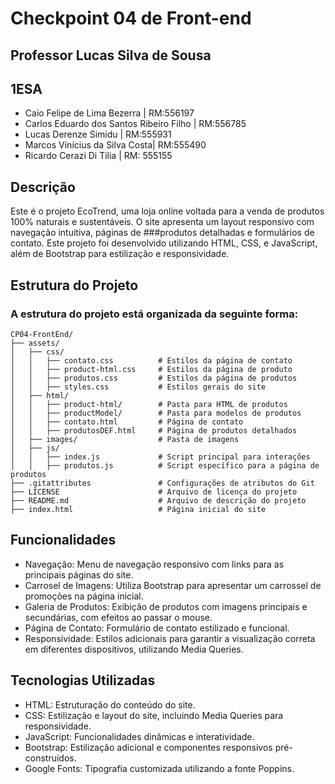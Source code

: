# Checkpoint 04 de Front-end
## Professor Lucas Silva de Sousa
## 1ESA

- Caio Felipe de Lima Bezerra | RM:556197
- Carlos Eduardo dos Santos Ribeiro Filho | RM:556785
- Lucas Derenze Simidu | RM:555931
- Marcos Vinícius da Silva Costa| RM:555490
- Ricardo Cerazi Di Tilia | RM: 555155

## Descrição
  Este é o projeto EcoTrend, uma loja online voltada para a venda de produtos 100% naturais e sustentáveis. O site apresenta um layout responsivo com navegação intuitiva, páginas de ###produtos detalhadas e formulários de contato. Este projeto foi desenvolvido utilizando HTML, CSS, e JavaScript, além de Bootstrap para estilização e responsividade.

## Estrutura do Projeto
### A estrutura do projeto está organizada da seguinte forma:
```│
CP04-FrontEnd/
├── assets/
│   ├── css/
│   │   ├── contato.css          # Estilos da página de contato
│   │   ├── product-html.css     # Estilos da página de produto
│   │   ├── produtos.css         # Estilos da página de produtos
│   │   ├── styles.css           # Estilos gerais do site
│   ├── html/
│   │   ├── product-html/        # Pasta para HTML de produtos
│   │   ├── productModel/        # Pasta para modelos de produtos
│   │   ├── contato.html         # Página de contato
│   │   ├── produtosDEF.html     # Página de produtos detalhados
│   ├── images/                  # Pasta de imagens
│   ├── js/
│   │   ├── index.js             # Script principal para interações
│   │   ├── produtos.js          # Script específico para a página de produtos
├── .gitattributes               # Configurações de atributos do Git
├── LICENSE                      # Arquivo de licença do projeto
├── README.md                    # Arquivo de descrição do projeto
├── index.html                   # Página inicial do site
```

## Funcionalidades
- Navegação: Menu de navegação responsivo com links para as principais páginas do site.
- Carrosel de Imagens: Utiliza Bootstrap para apresentar um carrossel de promoções na página inicial.
- Galeria de Produtos: Exibição de produtos com imagens principais e secundárias, com efeitos ao passar o mouse.
- Página de Contato: Formulário de contato estilizado e funcional.
- Responsividade: Estilos adicionais para garantir a visualização correta em diferentes dispositivos, utilizando Media Queries.

## Tecnologias Utilizadas
- HTML: Estruturação do conteúdo do site.
- CSS: Estilização e layout do site, incluindo Media Queries para responsividade.
- JavaScript: Funcionalidades dinâmicas e interatividade.
- Bootstrap: Estilização adicional e componentes responsivos pré-construídos.
- Google Fonts: Tipografia customizada utilizando a fonte Poppins.
